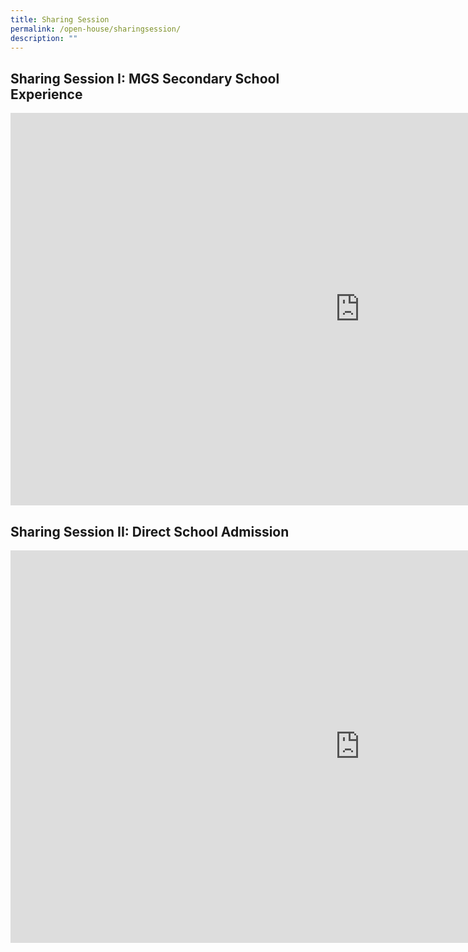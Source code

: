 ```yaml
---
title: Sharing Session
permalink: /open-house/sharingsession/
description: ""
---
```

## Sharing Session I: MGS Secondary School Experience

<iframe allowfullscreen="" allow="accelerometer; autoplay; clipboard-write; encrypted-media; gyroscope; picture-in-picture; web-share" frameborder="0" title="MGS Open House 2023 Sharing Session The School Experience edit" src="https://www.youtube.com/embed/dH6drlzi5Ic" height="628" width="1117"></iframe>


## Sharing Session II: Direct School Admission

<iframe allowfullscreen="" allow="accelerometer; autoplay; clipboard-write; encrypted-media; gyroscope; picture-in-picture; web-share" frameborder="0" title="MGS Open House 2023 Sharing Session DSA" src="https://www.youtube.com/embed/Ta-jTaZmozA" height="628" width="1117"></iframe>
